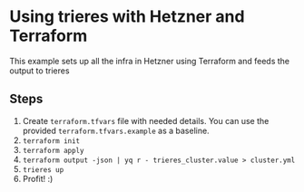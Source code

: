 # Using trieres with Hetzner and Terraform

This example sets up all the infra in Hetzner using Terraform and feeds the output to trieres

## Steps

1. Create `terraform.tfvars` file with needed details. You can use the provided `terraform.tfvars.example` as a baseline.
2. `terraform init`
3. `terraform apply`
4. `terraform output -json | yq r - trieres_cluster.value > cluster.yml`
5. `trieres up`
6. Profit! :)